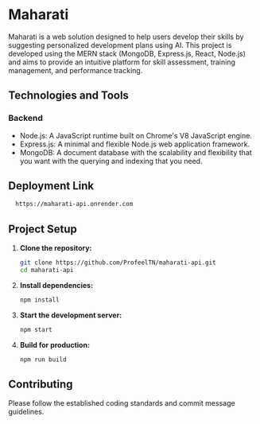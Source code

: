 # Maharati
Maharati is a web solution designed to help users develop their skills by suggesting personalized development plans using AI. This project is developed using the MERN stack (MongoDB, Express.js, React, Node.js) and aims to provide an intuitive platform for skill assessment, training management, and performance tracking.
## Technologies and Tools
### Backend
- Node.js: A JavaScript runtime built on Chrome's V8 JavaScript engine.
- Express.js: A minimal and flexible Node.js web application framework.
- MongoDB: A document database with the scalability and flexibility that you want with the querying and indexing that you need.
## Deployment Link
```bash
  https://maharati-api.onrender.com
   ```
## Project Setup
1. **Clone the repository:**
   ```bash
   git clone https://github.com/ProfeelTN/maharati-api.git
   cd maharati-api
   ```

2. **Install dependencies:**

   ```bash
   npm install
   ```


4. **Start the development server:**

   ```bash
   npm start
   ```

5. **Build for production:**

   ```bash
   npm run build
   ```
## Contributing

Please follow the established coding standards and commit message guidelines.
